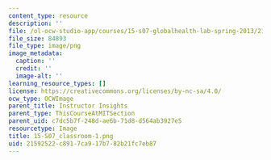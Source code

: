 ```yaml
---
content_type: resource
description: ''
file: /ol-ocw-studio-app/courses/15-s07-globalhealth-lab-spring-2013/21592522c8917ca917b782b21fc7eb87_15-S07_classroom-1.png
file_size: 84893
file_type: image/png
image_metadata:
  caption: ''
  credit: ''
  image-alt: ''
learning_resource_types: []
license: https://creativecommons.org/licenses/by-nc-sa/4.0/
ocw_type: OCWImage
parent_title: Instructor Insights
parent_type: ThisCourseAtMITSection
parent_uid: c7dc5b7f-248d-ae6b-71d8-d564ab3927e5
resourcetype: Image
title: 15-S07_classroom-1.png
uid: 21592522-c891-7ca9-17b7-82b21fc7eb87
---
```

